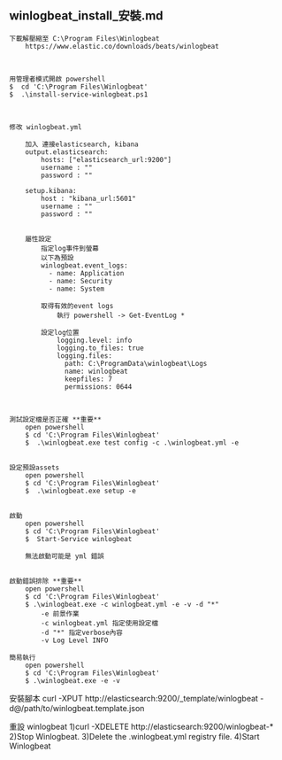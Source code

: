 winlogbeat_install_安裝.md
---
	下載解壓縮至 C:\Program Files\Winlogbeat
		https://www.elastic.co/downloads/beats/winlogbeat



	用管理者模式開啟 powershell 
	$  cd 'C:\Program Files\Winlogbeat'
	$  .\install-service-winlogbeat.ps1



	修改 winlogbeat.yml 

		加入 連接elasticsearch, kibana
		output.elasticsearch:
		    hosts: ["elasticsearch_url:9200"]
		    username : ""
		    password : ""

		setup.kibana:
		    host : "kibana_url:5601"
		    username : ""
		    password : ""


		屬性設定
			指定log事件到螢幕
			以下為預設
			winlogbeat.event_logs:
			  - name: Application
			  - name: Security
			  - name: System

			取得有效的event logs 
				執行 powershell -> Get-EventLog *

			設定log位置
				logging.level: info
				logging.to_files: true
				logging.files:
				  path: C:\ProgramData\winlogbeat\Logs
				  name: winlogbeat
				  keepfiles: 7
				  permissions: 0644
				


	測試設定檔是否正確 **重要**
		open powershell
		$ cd 'C:\Program Files\Winlogbeat'
		$  .\winlogbeat.exe test config -c .\winlogbeat.yml -e


	設定預設assets
		open powershell
		$ cd 'C:\Program Files\Winlogbeat'
		$  .\winlogbeat.exe setup -e


	啟動
		open powershell
		$ cd 'C:\Program Files\Winlogbeat'
		$  Start-Service winlogbeat

		無法啟動可能是 yml 錯誤


	啟動錯誤排除 **重要**
		open powershell
		$ cd 'C:\Program Files\Winlogbeat'
		$ .\winlogbeat.exe -c winlogbeat.yml -e -v -d "*"
			-e 前景作業
			-c winlogbeat.yml 指定使用設定檔
			-d "*" 指定verbose內容
			-v Log Level INFO

	簡易執行
		open powershell
		$ cd 'C:\Program Files\Winlogbeat'
		$ .\winlogbeat.exe -e -v 



安裝腳本
	curl -XPUT http://elasticsearch:9200/_template/winlogbeat -d@/path/to/winlogbeat.template.json


重設 winlogbeat
    1)curl -XDELETE http://elasticsearch:9200/winlogbeat-*
    2)Stop Winlogbeat.
    3)Delete the .winlogbeat.yml registry file.
    4)Start Winlogbeat
